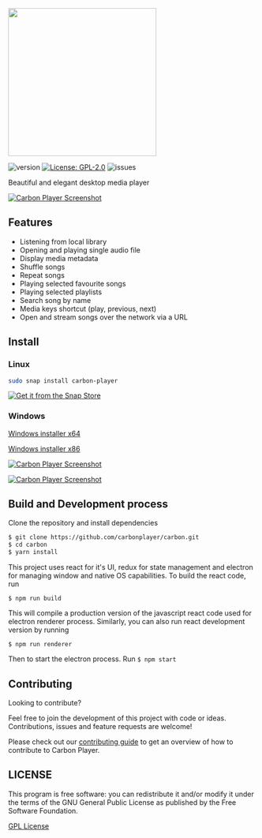 <img src="https://github.com/carbonplayer/carbon/blob/master/icons/logo.png" width='300px' />

![version](https://img.shields.io/github/package-json/v/carbonplayer/carbon) [![License: GPL-2.0](https://img.shields.io/github/license/carbonplayer/carbon)](https://opensource.org/licenses/GPL-2.0) ![issues](https://img.shields.io/github/issues/carbonplayer/carbon)

Beautiful and elegant desktop media player

[![Carbon Player Screenshot](https://github.com/carbonplayer/carbon/blob/master/icons/carbon_preview_1.png)]()

## Features
* Listening from local library
* Opening and playing single audio file
* Display media metadata
* Shuffle songs
* Repeat songs
* Playing selected favourite songs
* Playing selected playlists
* Search song by name
* Media keys shortcut (play, previous, next)
* Open and stream songs over the network via a URL

## Install

### Linux

```sh
sudo snap install carbon-player
```
[![Get it from the Snap Store](https://github.com/carbonplayer/carbon/blob/master/icons/snap.png)](https://snapcraft.io/carbon-player)

### Windows

[Windows installer x64](https://github.com/carbonplayer/carbon/releases/download/v1.1.0/Carbon_Player_Setup_1.1.0_x64.exe)

[Windows installer x86](https://github.com/carbonplayer/carbon/releases/download/v1.1.0/Carbon_Player_Setup_1.1.0_x86.exe)


[![Carbon Player Screenshot](https://github.com/carbonplayer/carbon/blob/master/icons/carbon_preview_2.png)]()

[![Carbon Player Screenshot](https://github.com/carbonplayer/carbon/blob/master/icons/carbon_preview_3.png)]()


## Build and Development process
Clone the repository and install dependencies

```bash
$ git clone https://github.com/carbonplayer/carbon.git
$ cd carbon
$ yarn install
```

This project uses react for it's UI, redux  for state management and electron for managing window and native OS capabilities. To build the react code, run

```$ npm run build```

This will compile a production version of the javascript react code used for electron renderer process. Similarly, you can also run react development version by running

```$ npm run renderer```

Then to start the electron process. Run
```$ npm start```

## Contributing
Looking to contribute?

Feel free to join the development of this project with code or ideas.
Contributions, issues and feature requests are welcome!

Please check out our [contributing guide](https://github.com/carbonplayer/carbon/blob/master/CONTRIBUTING.md) to get an overview of how to contribute to Carbon Player.

## LICENSE
This program is free software: you can redistribute it and/or modify it under the terms of the GNU General Public License as published by the Free Software Foundation.

[GPL License](https://github.com/carbonplayer/carbon/blob/master/LICENSE)

